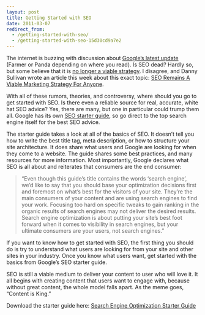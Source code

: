 ```yaml
---
layout: post
title: Getting Started with SEO
date: 2011-03-07
redirect_from:
  - /getting-started-with-seo/
  - /getting-started-with-seo-15d30cd9a7e2
---
```


The internet is buzzing with discussion about [Google’s latest update](https://googleblog.blogspot.com/2011/02/finding-more-high-quality-sites-in.html) (Farmer or Panda depending on where you read). Is SEO dead? Hardly so, but some believe that it is [no longer a viable strategy](https://cdixon.org/2011/03/05/seo-is-no-longer-a-viable-marketing-strategy-for-startups). I disagree, and Danny Sullivan wrote an article this week about this exact topic: [SEO Remains A Viable Marketing Strategy For Anyone](https://searchengineland.com/seo-remains-a-viable-marketing-strategy-for-anyone-67141).

With all of these rumors, theories, and controversy, where should you go to get started with SEO. Is there even a reliable source for real, accurate, white hat SEO advice? Yes, there are many, but one in particular could trump them all. Google has its own [SEO starter guide](https://support.google.com/webmasters/answer/7451184?hl=en), so go direct to the top search engine itself for the best SEO advice.

The starter guide takes a look at all of the basics of SEO. It doesn’t tell you how to write the best title tag, meta description, or how to structure your site architecture. It does share what users and Google are looking for when they come to a website. The guide shares some best practices, and many resources for more information. Most importantly, Google declares what SEO is all about and reiterates that consumers are the end consumer:

> “Even though this guide’s title contains the words ‘search engine’, we’d like to say that you should base your optimization decisions first and foremost on what’s best for the visitors of your site. They’re the main consumers of your content and are using search engines to find your work. Focusing too hard on specific tweaks to gain ranking in the organic results of search engines may not deliver the desired results. Search engine optimization is about putting your site’s best foot forward when it comes to visibility in search engines, but your ultimate consumers are your users, not search engines.”

If you want to know how to get started with SEO, the first thing you should do is try to understand what users are looking for from your site and other sites in your industry. Once you know what users want, get started with the basics from Google’s SEO starter guide.

SEO is still a viable medium to deliver your content to user who will love it. It all begins with creating content that users want to engage with, because without great content, the whole model falls apart. As the meme goes, “Content is King.”

Download the starter guide here: [Search Engine Optimization Starter Guide](https://support.google.com/webmasters/answer/7451184?hl=en)